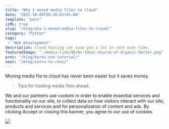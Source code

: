 ```yaml
---
title: "Why I moved media files to cloud"
date: "2022-10-08T20:20:02+01:00"
template: "post"
isML: true
slug: "/blog/why-i-moved-media-files-to-cloud/"
category: "Python"
tags:
 - "Web Development"
description: Cloud hosting can save you a lot in cost over-time. 
featuredImage: "./media-link/40/An-Ideal-Source-of-Organic-Matter.png"
prev: "/blog/keras-cnn-tutorial/"
next: "/blog/intro-to-rnns/"
---
```

Moving media file to cloud has never been easier but it saves money.

> Tips for hosting media files ahead.


We and our partners use cookies in order to enable essential services and functionality on our site, to collect data on how visitors interact with our site, products and services and for personalization of content and ads. By clicking Accept or closing this banner, you agree to our use of cookies.

![](./media-link/40/collection-2.png)
  
    